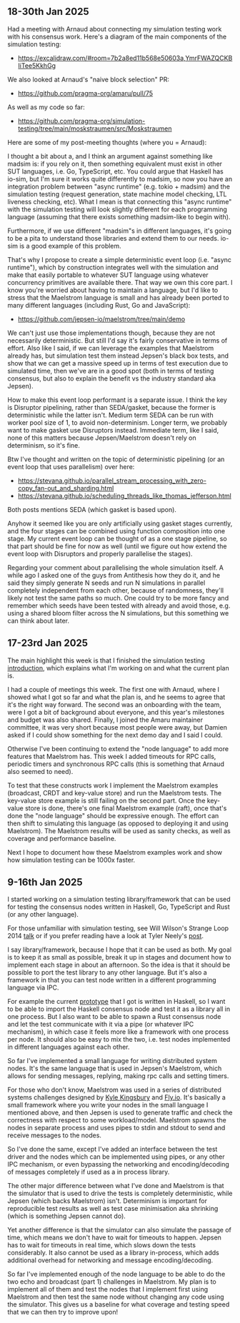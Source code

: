 ## 18-30th Jan 2025

Had a meeting with Arnaud about connecting my simulation testing work
with his consensus work. Here's a diagram of the main components of the
simulation testing:

  * https://excalidraw.com/#room=7b2a8ed11b568e50603a,YmrFWAZQCKBIiTee5KkhGg

We also looked at Arnaud's "naive block selection" PR:

  * https://github.com/pragma-org/amaru/pull/75

As well as my code so far:

  * https://github.com/pragma-org/simulation-testing/tree/main/moskstraumen/src/Moskstraumen

Here are some of my post-meeting thoughts (where you = Arnaud):

I thought a bit about a, and I think an argument against something like
madsim is: if you rely on it, then something equivalent must exist
in other SUT languages, i.e. Go, TypeScript, etc. You could argue
that Haskell has io-sim, but I'm sure it works quite differently to
madsim, so now you have an integration problem between "async runtime"
(e.g. tokio + madsim) and the simulation testing (request generation,
state machine model checking, LTL liveness checking, etc). What I
mean is that connecting this "async runtime" with the simulation
testing will look slightly different for each programming language
(assuming that there exists something madsim-like to begin with).

Furthermore, if we use different "madsim"s in different languages,
it's going to be a pita to understand those libraries and extend them
to our needs. io-sim is a good example of this problem.

That's why I propose to create a simple deterministic event loop
(i.e. "async runtime"), which by construction integrates well with
the simulation and make that easily portable to whatever SUT language
using whatever concurrency primitives are available there. That way
we own this core part. I know you're worried about having to maintain
a language, but I'd like to stress that the Maelstrom language is
small and has already been ported to many different languages
(including Rust, Go and JavaScript):

  * https://github.com/jepsen-io/maelstrom/tree/main/demo

We can't just use those implementations though, because they are not
necessarily deterministic. But still I'd say it's fairly conservative
in terms of effort. Also like I said, if we can leverage the examples
that Maelstrom already has, but simulation test them instead Jepsen's
black box tests, and show that we can get a massive speed up in terms
of test execution due to simulated time, then we've are in a good spot
(both in terms of testing consensus, but also to explain the benefit
vs the industry standard aka Jepsen).

How to make this event loop performant is a separate issue. I think
the key is Disruptor pipelining, rather than SEDA/gasket, because the
former is deterministic while the latter isn't. Medium term SEDA can
be run with worker pool size of 1, to avoid non-determinism. Longer
term, we probably want to make gasket use Disruptors instead. Immediate
term, like I said, none of this matters because Jepsen/Maelstrom
doesn't rely on determinism, so it's fine.

Btw I've thought and written on the topic of deterministic pipelining
(or an event loop that uses parallelism) over here:

  * https://stevana.github.io/parallel_stream_processing_with_zero-copy_fan-out_and_sharding.html
  * https://stevana.github.io/scheduling_threads_like_thomas_jefferson.html

Both posts mentions SEDA (which gasket is based upon).

Anyhow it seemed like you are only artificially using gasket
stages currently, and the four stages can be combined using function
composition into one stage. My current event loop can be thought of
as a one stage pipeline, so that part should be fine for now as well
(until we figure out how extend the event loop with Disruptors and
properly parallelise the stages).

Regarding your comment about parallelising the whole simulation
itself. A while ago I asked one of the guys from Antithesis how they
do it, and he said they simply generate N seeds and run N simulations in
parallel completely independent from each other, because of randomness,
they'll likely not test the same paths so much. One could try to be
more fancy and remember which seeds have been tested with already
and avoid those, e.g. using a shared bloom filter across the N
simulations, but this something we can think about later.

## 17-23rd Jan 2025

The main highlight this week is that I finished the simulation testing
[introduction](https://github.com/pragma-org/simulation-testing/blob/main/blog/src/00-introduction.md),
which explains what I'm working on and what the current plan is.

I had a couple of meetings this week. The first one with Arnaud, where I showed
what I got so far and what the plan is, and he seems to agree that it's the
right way forward. The second was an onboarding with the team, were I got a bit
of background about everyone, and this year's milestones and budget was also
shared. Finally, I joined the Amaru maintainer committee, it was very short
because most people were away, but Damien asked if I could show something for
the next demo day and I said I could.

Otherwise I've been continuing to extend the "node language" to add more
features that Maelstrom has. This week I added timeouts for RPC calls, periodic
timers and synchronous RPC calls (this is something that Arnaud also seemed to
need). 

To test that these constructs work I implement the Maelstrom examples
(broadcast, CRDT and key-value store) and run the Maelstrom tests. The
key-value store example is still failing on the second part. Once the key-value
store is done, there's one final Maelstrom example (raft), once that's done the
"node language" should be expressive enough. The effort can then shift to
simulating this language (as opposed to deploying it and using Maelstrom). The
Maelstrom results will be used as sanity checks, as well as coverage and
performance baseline.

Next I hope to document how these Maelstrom examples work and show how
simulation testing can be 1000x faster.

## 9-16th Jan 2025

I started working on a simulation testing library/framework that can be used
for testing the consensus nodes written in Haskell, Go, TypeScript and Rust (or
any other language).

For those unfamiliar with simulation testing, see Will Wilson's Strange Loop
2014 [talk](https://www.youtube.com/watch?v=4fFDFbi3toc) or if you prefer
reading have a look at Tyler Neely's [post](https://sled.rs/simulation.html).

I say library/framework, because I hope that it can be used as both. My goal is
to keep it as small as possible, break it up in stages and document how to
implement each stage in about an afternoon. So the idea is that it should be
possible to port the test library to any other language. But it's also a
framework in that you can test node written in a different programming language
via IPC. 

For example the current
[prototype](https://github.com/pragma-org/simulation-testing/moskstraumen/)
that I got is written in Haskell, so I want to be able to import the Haskell
consensus node and test it as a library all in one process. But I also want to
be able to spawn a Rust consensus node and let the test communicate with it via
a pipe (or whatever IPC mechanism), in which case it feels more like a
framework with one process per node. It should also be easy to mix the two,
i.e. test nodes implemented in different languages against each other.

So far I've implemented a small language for writing distributed system nodes.
It's the same language that is used in Jepsen's Maelstrom, which allows for
sending messages, replying, making rpc calls and setting timers.

For those who don't know, Maelstrom was used in a series of distributed systems
challenges designed by [Kyle Kingsbury](https://github.com/jepsen-io/maelstrom)
and [Fly.io](https://fly.io/dist-sys/). It's basically a small framework where
you write your nodes in the small language I mentioned above, and then Jepsen
is used to generate traffic and check the correctness with respect to some
workload/model. Maelstrom spawns the nodes in separate process and uses pipes
to stdin and stdout to send and receive messages to the nodes.

So I've done the same, except I've added an interface between the test driver
and the nodes which can be implemented using pipes, or any other IPC mechanism,
or even bypassing the networking and encoding/decoding of messages completely
if used as a in process library.

The other major difference between what I've done and Maelstrom is that the
simulator that is used to drive the tests is completely deterministic, while
Jepsen (which backs Maelstrom) isn't. Determinism is important for reproducible
test results as well as test case minimisation aka shrinking (which is
something Jepsen cannot do).

Yet another difference is that the simulator can also simulate the passage of
time, which means we don't have to wait for timeouts to happen. Jepsen has to
wait for timeouts in real time, which slows down the tests considerably. It
also cannot be used as a library in-process, which adds additional overhead for
networking and message encoding/decoding.

So far I've implemented enough of the node language to be able to do the two
echo and broadcast (part 1) challenges in Maelstrom. My plan is to implement
all of them and test the nodes that I implement first using Maelstrom and then
test the same node without changing any code using the simulator. This gives us
a baseline for what coverage and testing speed that we can then try to improve
upon!


